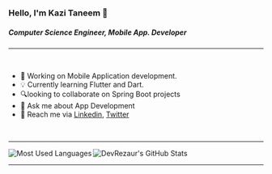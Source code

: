 ### Hello, I'm Kazi Taneem 👋

##### Computer Science Engineer, Mobile App. Developer

---


<br />

- 🧩  Working on Mobile Application development.
- 💡  Currently learning Flutter and Dart.
- 🔍looking to collaborate on Spring Boot projects
- 💬  Ask me about App Development
- 📮  Reach me via [Linkedin](http://www.linkedin.com/in/kazitaneem), [Twitter](https://twitter.com/TaneemUl)

<br />

---

<img align="left" alt="Most Used Languages" src="https://github-readme-stats.vercel.app/api/top-langs/?username=TaneemKazi&theme=tokyonight" />



<img aligh="right" alt="DevRezaur's GitHub Stats" src="https://github-readme-stats.vercel.app/api?username=TaneemKazi&show_icons=true&theme=tokyonight" />
<br />

---

<br />
